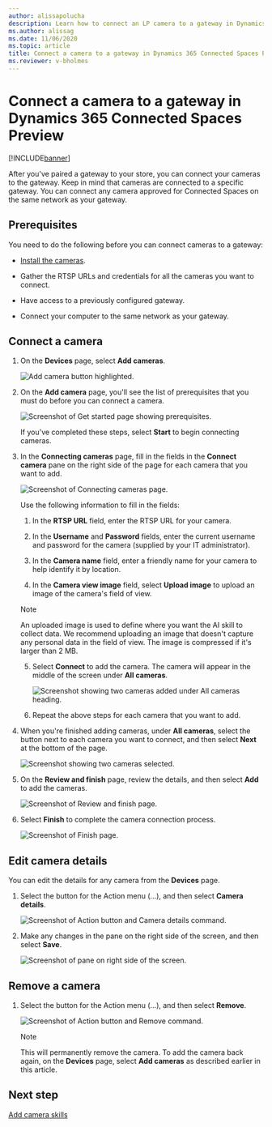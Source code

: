 ```yaml
---
author: alissapolucha
description: Learn how to connect an LP camera to a gateway in Dynamics 365 Connected Spaces Preview
ms.author: alissag
ms.date: 11/06/2020
ms.topic: article
title: Connect a camera to a gateway in Dynamics 365 Connected Spaces Preview
ms.reviewer: v-bholmes
---
```


# Connect a camera to a gateway in Dynamics 365 Connected Spaces Preview 

[!INCLUDE[banner](includes/banner.md)]

After you've paired a gateway to your store, you can connect your cameras to the gateway. Keep in mind that cameras are connected to a specific gateway. You can connect any camera approved for Connected Spaces on the same network as your gateway.

## Prerequisites

You need to do the following before you can connect cameras to a gateway:

- [Install the cameras](install-cameras).

- Gather the RTSP URLs and credentials for all the cameras you want to connect.

- Have access to a previously configured gateway.

- Connect your computer to the same network as your gateway.

## Connect a camera

1. On the **Devices** page, select **Add cameras**. 

    ![Add camera button highlighted.](media/add-camera-command.jpg "Add camera button highlighted")
    
2. On the **Add camera** page, you'll see the list of prerequisites that you must do before you can connect a camera. 

    ![Screenshot of Get started page showing prerequisites.](media/add-camera-prerequisites.jpg "Screenshot of Get started page showing prerequisites")

    If you've completed these steps, select **Start** to begin connecting cameras. 
 
3. In the **Connecting cameras** page, fill in the fields in the **Connect camera** pane on the right side of the page for each camera that you want to add.

    ![Screenshot of Connecting cameras page.](media/connecting-cameras-page.jpg "Screenshot of Connecting cameras page")

    Use the following information to fill in the fields:

    1. In the **RTSP URL** field, enter the RTSP URL for your camera.

    2. In the **Username** and **Password** fields, enter the current username and password for the camera (supplied by your IT administrator).

    3. In the **Camera name** field, enter a friendly name for your camera to help identify it by location. 

    4. In the **Camera view image** field, select **Upload image** to upload an image of the camera's field of view.
    
     > [!NOTE]
     > An uploaded image is used to define where you want the AI skill to collect data. We recommend uploading an image that doesn't capture any personal data in the field of view. The image is compressed if it's larger than 2 MB.

    5. Select **Connect** to add the camera. The camera will appear in the middle of the screen under **All cameras**. 

       ![Screenshot showing two cameras added under All cameras heading.](media/cameras-added.jpg "Screenshot showing two cameras added under All cameras heading")

    6. Repeat the above steps for each camera that you want to add.

4. When you're finished adding cameras, under **All cameras**, select the button next to each camera you want to connect, and then select **Next** at the bottom of the page. 

    ![Screenshot showing two cameras selected.](media/selected-camera.jpg "Screenshot showing two cameras selected")
    
5. On the **Review and finish** page, review the details, and then select **Add** to add the cameras.

     ![Screenshot of Review and finish page.](media/cameras-review-finish.jpg "Screenshot of Review and finish page")
     
 6. Select **Finish** to complete the camera connection process.

    ![Screenshot of Finish page.](media/cameras-finish.jpg "Screenshot of Finish page")
    
## Edit camera details

You can edit the details for any camera from the **Devices** page. 

1. Select the button for the Action menu (...), and then select **Camera details**. 

    ![Screenshot of Action button and Camera details command.](media/camera-details.jpg "Screenshot of Action button and Camera details command")
    
2. Make any changes in the pane on the right side of the screen, and then select **Save**.

     ![Screenshot of pane on right side of the screen.](media/camera-details-edit.jpg "Screenshot of pane on right side of the screen")
     
## Remove a camera

1. Select the button for the Action menu (...), and then select **Remove**. 

    ![Screenshot of Action button and Remove command.](media/camera-details.jpg "Screenshot of Action button and Remove command")
    
    > [!NOTE]
    > This will permanently remove the camera. To add the camera back again, on the **Devices** page, select **Add cameras** as described earlier in this article. 

## Next step

[Add camera skills](mobile-app-add-camera-skill-zones.md)
